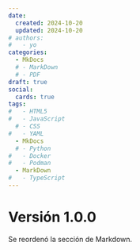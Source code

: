 ```yaml
---
date:
  created: 2024-10-20
  updated: 2024-10-20
# authors:
#   - yo
categories:
  - MkDocs
  # - MarkDown
  # - PDF
draft: true
social:
  cards: true
tags:
#   - HTML5
#   - JavaScript
  # - CSS
#   - YAML
  - MkDocs
  # - Python
#   - Docker
#   - Podman
  - MarkDown
#   - TypeScript
---
```




# Versión 1.0.0


Se reordenó la sección de Markdown.





<!-- mas -->
